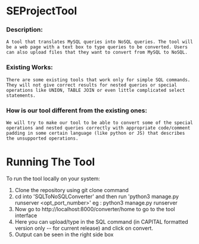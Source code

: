 # SEProjectTool
### Description:
	A tool that translates MySQL queries into NoSQL queries. The tool will be a web page with a text box to type queries to be converted. Users can also upload files that they want to convert from MySQL to NoSQL.

### Existing Works:
	There are some existing tools that work only for simple SQL commands. They will not give correct results for nested queries or special operations like UNION, TABLE JOIN or even little complicated select statements.

### How is our tool different from the existing ones:
	We will try to make our tool to be able to convert some of the special operations and nested queries correctly with appropriate code/comment padding in some certain language (like python or JS) that describes the unsupported operations.

# Running The Tool
To run the tool locally on your system:
1. Clone the repository using git clone command
2. cd into 'SQLToNoSQLConverter' and then run 'python3 manage.py runserver <opt_port_number>'
	eg : python3 manage.py runserver
3. Now go to http://localhost:8000/converter/home to go to the tool interface
4. Here you can upload/type in the SQL command (in CAPITAL formatted version only -- for current release) and click on convert.
5. Output can be seen in the right side box
